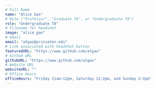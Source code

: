 ```yaml
---
# Full Name
name: "Alice Gao"
# Role ("Professor", "Graduate TA", or "Undergraduate TA")
role: "Undergraduate TA"
# Filename for headshot
image: "alice_gao"
# Email
email: "atgao@princeton.edu"
# Link associated with headshot button
featuredURL: "https://www.github.com/atgao"
# Github URL
githubURL: "https://www.github.com/atgao"
# Website URL
websiteURL: ""
# Office Hours
officeHours: "Friday 11am–12pm, Saturday 12–2pm, and Sunday 2–3pm"
---
```

